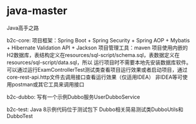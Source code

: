 # java-master
Java高手之路

b2c-core:
项目框架：Spring Boot + Spring Security + Spring AOP + Mybatis + Hibernate Validation API + Jackson
项目管理工具：maven
项目使用内嵌的H2数据库，表结构定义在resources/sql-script/schema.sql，表数据定义在resources/sql-script/data.sql，所以
运行项目时不需要本地先安装数据库软件。
可以通过运行ExamControllerTest测试类查看项目运行效果或者启动项目，通过core-rest-api.http文件去调用接口查看运行效果（仅适用IDEA）
非IDEA等可使用postman或其它工具来调用接口

b2c-dubbo:
写有一个示例Dubbo服务UserDubboService

b2c-test:
Java 8示例代码位于测试包下
Dubbo相关简易测试类DubboUtils和DubboTest